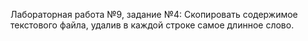 Лабораторная работа №9, задание №4: Скопировать содержимое текстового файла, удалив в каждой строке самое длинное слово. 
